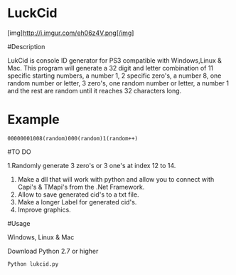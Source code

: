 # LuckCid
[img]http://i.imgur.com/eh06z4V.png[/img]

#Description

LukCid is console ID generator for PS3 compatible with Windows,Linux & Mac. This program will generate a 32 digit and letter combination of 11 specific starting numbers, a number 1, 2 specific zero's, a number 8, one random number or letter, 3 zero's, one random number or letter, a number 1 and the rest are random until it reaches 32 characters long. 

# Example
`00000001008(random)000(random)1(random++)` 

#TO DO 

1.Randomly generate 3 zero's or 3 one's at index 12 to 14. 
1. Make a dll that will work with python and allow you to connect with Capi's & TMapi's from the .Net Framework.
2. Allow to save generated cid's to a txt file. 
3. Make a longer Label for generated cid's.
4. Improve graphics.


#Usage 

Windows, Linux & Mac    

 Download Python 2.7 or higher

 `Python lukcid.py`



